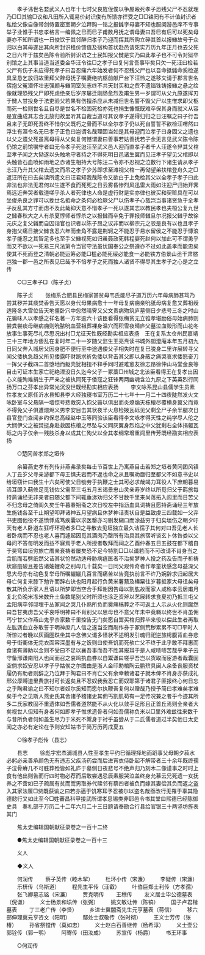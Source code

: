 <!-- { "loadSidebar": true } -->
　　孝子讳世名婺武义人也年十七时父良旌侄俊以争屋殴死孝子恐残父尸不忍就理乃□□其输□议和凡田所入辄易价封识俊有所馈亦徉受之□□铢罔有不计值封识者私绘父像自像带剑侍置密室朝夕泣拜购一铭之报雠字母妻不知也服阕游邑庠不专事举子业惟手书忠孝格言一编佩之巳而巳子甫数月抚之谓母妻曰吾巳有后可以死矣母妻亦不知所谓也一日俊饮于其邻醉归孝子乃迎而挥其所购立碎其首以报雠故号于众归以白其母遂出其向所封识租价馈值及宿构首状赴邑请死实万历九年正月也去父死之日六年于兹矣邑陈令验所封识访之士民知报父雠是实乃曰此孝子也不可令对狱卒别馆之上其事当道当道委金华汪令往□之孝子曰复何言吾事毕矣只欠一死汪曰检若父尸有伤子未应得死孝子曰吾忍痛六年始发者何不忍残父尸也以吾命抵雠命奚检遂具呈恳乞放归故里拜父辞母抚子嘱妻绝吭柩前献尸台下汪怜之遂移文请于郡言世名宿抱父冤潜怀壮志强颜与雠同室矢志终不共天封买和之赀不遗锱铢铸报雠之悬之绘像就理恐残父尸即死虑绝亲后岁序屡迁刚肠愈烈及甫生男一岁谓可从父九原遂挥刃于雠人甘投身于法吏验父若果有伤擅杀应从未减但世名誓不毁父尸以生惟求即父柩而死一检则世名且自尽是世名不检固死检亦死也捐生慷慨既难卒保其身而就义从容是宜曲成其志合无放归故里听其自裁当道可其议孝子遂得归归之日汪嘱之曰子行吾且来子无即死吾终不惜尔父既朽之骨而不以全尔孝子仍以死自誓誓不欲检汪喟然曰浮生有涯令名无巳孝子正色曰岂谓名哉理固当如是其母迎而泣孝子曰身固父之遗也以父之遗父死虽离母得从父矣复何憾谓妻曰善事若姑善抚若子余无言见武义陈令陈仍馆之前馆嘱守者曰无令孝子死迨汪至武义邑人迎而直孝子者千人汪遂令舁其父棺至孝子闻之大恸遂以头触地守者持之不得死明日邑诸生翼而见汪孝子望见父棺即以头触皆石血喷如雨地之赤诸生相持大号陈汪二令亦不忍视之泣数行下诸生请从孝子志汪乃升其父棺去遗文而吊之孝子少苏即求至滩视父棺一再恸望弟扶棺登舟久之□返汪所在曰去矣读所遗文曰汪君知我哉陈令又欲白于上免检其父以全孝子孝子曰此非法也非法无君何以生遂不食而死死之日云雾昏惨烈风迅雷大雨如注迎尸归始开霁焉远近奔哭者载道嗟乎杀人者死律也人命是虚行财是实亦律也彼买和契赃具在可以坐俊杀良之罪可以挽世名抵命之条何必检厥父尸以伤孝子心哉岂当事诸贤急于全孝子反乱其方寸而虑不及此哉抑天意不惜孝子一死以遂其志以教民孝也夫桓公复九世之雠春秋大之人有杀夏惇师者惇杀之以报雠而卒免于罪报师雠旦尔况报父雠乎故徐元庆之复父雠而自囚诣官也识者以陈子昂之议非而以柳宗元之驳是良有以也且孝子身抱父痛日接父雠含忍六年而圭角不露是荆轲之不能忍于易水留侯之不能忍于慱浪孝子能忍之其智足多也至手父雠视死如归虽聂政死韩程婴死赵何以加此可不谓勇乎而又不欲以一死易三尺法第令当官守法虽忧国奉公之祭遵亦不过如此盖孝而能忠矣使其不死而登之清朝必能运筹必能□槛必能死绥必能食一必能铁方伯景山丞干肃愍岂独一郡一邑之所表见巳哉予不愔孝子之死而独人诸贤不得尽其生孝子之心是之立传 

　　○□三孝子□（陈子贞） 

　　陈子贞 
　　张梅系合肥县民梅家甚贫母韦氏能尽子道万历六年母病肺甚笃乃尝其秽并其痰焚香告天愿以身代母果病愈十一年母复病痈亲吮舐母病复愈又葬祖绶适隆冬大雪位告天地僵卧穴中忽然晴霁又父文贵病歾筑庐墓侧日夕悲号三冬之时山花徧味人以孝感之祥名著一方年逾六十该臣看得张梅贫无立锥孝堪励俗母始病肺则尝粪尝痰母继病痈则吮脓吮血营祖葬裸身温穴而积雪夜晴庐父墓泣血毁形而山花冬放事生事死尽礼尽思况出村□尤征天性既经勘实相应表扬　王在复系太仓州民嘉靖三十三年地方倭乱在复时年二十一岁随父监生王亮焘读书城外朗澄庵本年五月初九日同父奔入城居父因身肥不便行至中途遇倭父子相失时在复巳脱身二里许展转寻父闻父倭执急趋父所见倭露吓财跽求祈免倭以背击其父即以身蔽之痛哭哀求倭怒奋刀一挥父子截四二首堕地而躯壳犹相扭不释手同时避难窻友徐志昂徐仲山马堂金良等目击可证本生家亡祀绝湮没日久迄今父子一冢藁□州城之北该臣看得王在复孝出因心义能殉难捐生于严亲之被执同死于倭寇之狂锋两两幽魂含泣九原之下英英烈行同扬万口之芬孝出异常光沉没世既经勘实相应表扬 
　　李文咏系昆山县儒学生员素性孝友父原任沂水县知县李大经独寝书室万历二十七年十一月二十四夜陡然发火文咏卧室与父悬隔一墙惊号悲救突入抱父蕲以俱出而炎燎煽天栋榱尽覆横身翼父而竟不得免父子俱遭煨烬义男李安目击其状夜半火息检拨瓦砾见父剩全尸子余半腿次日县官登门查阅乡约保总高经赵中玉等同验该臣看得李文咏孝得天性之纯学尽人伦之大悯伊父之被焚挺身赴救因栋榱之尽坠与父同灰翼身烈焰之中父犹剩右全体捐躯瓦砾之内子仅余一残肢杀身以成其仁殉父以全其孝纲常增重闾里传芳既经勘实相应表扬 

　　○楚冈苦孝郑之垣传 

　　余纂燕史孝有列传非燕弗录矣每击节百世上乃寓燕目击若郑之垣者黄冈团风镇人丁丑岁父寻亲游都下母王惧夫宕而不返也命之从且嘱劝亟归至都父不如意书史以给垣窃计曰我生十六矣可使父日劬劳乎执鞭之士其可必求哉竭力耳役人下庶朝暮易活耳即入蓟修足觅钱佐父需至三屯五月五谒景忠山灵亲寿岁终以所觅归父于羁旅每持斋诵经无非亲者曰随父都下间辄垂涕劝归父不甘数千里来尚落拓入闾里而日苦父不归念母之倚闾久矣壬午暮春朔斋之次日咬左中指沥血具词祷且愿持斋诵经三年放生施钱各至千止朔望叩拜诸神五月望病且休梦神诘责状自是益致虔三四载如一父弃书吏图他役不遂愤悸成笃疾囊以求医罄亦习剔发糊口而涂益穷于归矣垣伤之朝夕吁天有老人卧道左狂呼环视者多□之寻散去见垣独立最久诘孺子其何对曰吾见老人长者卧病而不忍也老人喜而遽起因觅其酒肉乃罄所有治具其旅宿听谈玄卜休咎娄以父母问不答每明发而益不寐焉于老人所授者敬拜而祠之乙酉仲春五日五鼓在都下稽自于昊穹曰垣穷旅亡厝亲衰祷者屡矣恐不足今特割□□以谶若而不可改请不肖身当之含肌而若劈纸然父诘其状怆然动适母胁病疽医者不治矣梦神人投之药及告而子祈祷状窹疽破且差告诸妯娌奇之别母几十载矣一日同父观传奇者作孝童状感念母益深父思大母亦有动色复举母所嘱纚纚几百言而痛苦以告竟执前言不许乃婉辞求归起居大母亡何复来膝下勉许而辞右诀也阳月起行负黄米薯蓣及榛粟往岁暮抵家大母徂矣母散其所负示家人且语以所梦即当空合手拜谢因告母以割肱故而家人咸称孝云居甫月复北负晚米冻米数升土鱼数尾别父时所须也涂乏资斧以艺展转求食夏初乃抵三屯父孟阳病卒邻邸埋于丛冢闻之哭几仆熟所负而奠痛稿葬之不可返土人示从火化则蹴然曰吾甘夷虏吾父乎哀呼明神曰不肖别父以思母也不意父年未中竟羇以终世不肖虽佣丐宁甘父作燕山鬼乎柰家数千里控告无门矣愿自鬻买棺归葬毕来役以偿此生者再取左肱沥血立券敢誓于明神庶几人信之遂当空而剐作券于冢侧荒秽累累不可□平时人所惊过者晚以灰画圈趺坐其中念佛父谶多怪状不述明发引魂归祀逆旅枵腹背血券悲号于街衢体无完衣面容深墨有与之饭则曰使吾饥而死欤亡父不终于此乎敢不拜惠而食诸有薄助以金则不受曰不足以襄吾事而吾不胜其报耳于是人咸啧啧苦哉乎孝子云守备邢谦南阳人也闻而召之哀鸣执血券以自鬻谦曰嗟乎吾岂以货取而宦游者哉囊固空倘求奴安忍以孝子乎姑俟之尔图由是浙人金印助棺陶云鹏殡具闽人余备丧服资杖屦仍有助者则辞之乃泣拜于陶君曰不肖亡父有余幸赖诸君子就木俾不肖身亦获成礼邢公厚赙道里费旅衬可长返矣且不忍奴我我忍亡而奴耶第于诸君子匪报终心何日忘之乎陶君谕之曰不知尔者奴尔奚知而愿尔执鞭吾复何以赠哉乃授予简曰孝难矣孝难矣于今之见斯人燕史氏其舍诸予稽诸史其佣丐割肌苟有一足传况兼之者乎今迹其所多二氏家教固不重遗体如吾儒者道然能不从火化以敛手足形且正首丘焉则全亲者大矣视世人但知有身者何如即孝子惟求遗骨者何如吾儒称负米以□里外难兹往来数千与昔所负者何如盖生尽力于米死不鬻身于衬乎虽尝从于二氏儒者道过半矣他日太史闻之亦必有定论在予则安知姑书于简万历丙戌夏五 

　　○徐孝子彪传（县志） 

　　县志 
　　徐彪字宏杰浦城县人性至孝生平约巳循理择地而蹈事父母朝夕菽水必躬必亲善承颜色无有违志父疾汤药尝而后进宵衣侍卧起不解带者三十余年既终孺子泣骨瘠几不可胜葬殓皆如礼庐于墓侧日夜悲号不绝声归乃刻木二像谨事之时时上食有他出则告而行四时物必荐而后敢尝遇忌辰素服哭泣盖终身允慕云兄死遗一女抚养之不啻如巳子疏属有贫而鬻男取券代赎邻有蔡四者被负而嫁其妻偿其负而返之盗入其家法箧□赀既获谕之曰若亦逼于饥寒耳予忍被尔以盗名哉亟改行无罹于辜其隐德懿行又如此至今□姓蕃昌科甲接武所谓孝思锡类非耶邑令书其堂曰熙德巳经陈御史具　奏礼部于万历二十二年六月二十三日题请奉勘合行县给官银三十两竖坊旌表其门 

　　焦太史编辑国朝献征录卷之一百十二终 

　　●焦太史编辑国朝献征录卷之一百十三 

　　义人 

　　◆义人 

　　何润传 
　　蔡子英传（睦木挈） 
　　杜环小传（宋濂） 
　　李疑传（宋濂） 
　　乐枅传（乌斯道） 
　　程先生平传（汪叡） 
　　叶伯巨郑士利传（方孝孺） 
　　张飞卿墓志铭（宋濂） 
　　贾克明传 
　　王稌传 
　　友义居士毕公德墓表（倪谦） 
　　义士杨景和埙传（张弼） 
　　姚文敏让传（陈镐） 
　　国子卢君楷墓表 
　　丁三老广传（李贤） 
　　乡进士冀闇斋先生元亨墓表（蒋信） 
　　移六部伸理冀元亨咨文（阳明） 
　　鄢处士叔敬传（张时彻） 
　　王义士芳传（张椿） 
　　孙省祭镗传（莫如忠） 
　　义士赵白石善继传（杨希淳） 
　　义士壶公郭铨传（郭一鹗） 
　　阿寄传（田汝成） 
　　苏宣传（杨爵） 
　　书王环事 

　　○何润传 

